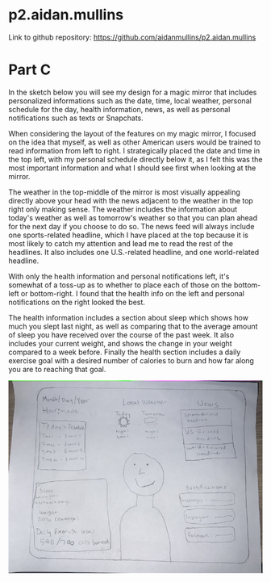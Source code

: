 # p2.aidan.mullins
Link to github repository: https://github.com/aidanmullins/p2.aidan.mullins

# Part C
In the sketch below you will see my design for a magic mirror that includes personalized informations such as the date, time, local weather, personal schedule for the day, health information, news, as well as personal notifications such as texts or Snapchats.

When considering the layout of the features on my magic mirror, I focused on the idea that myself, as well as other American users would be trained to read information from left to right. I strategically placed the date and time in the top left, with my personal schedule directly below it, as I felt this was the most important information and what I should see first when looking at the mirror.

The weather in the top-middle of the mirror is most visually appealing directly above your head with the news adjacent to the weather in the top right only making sense. The weather includes the information about today's weather as well as tomorrow's weather so that you can plan ahead for the next day if you choose to do so. The news feed will always include one sports-related headline, which I have placed at the top because it is most likely to catch my attention and lead me to read the rest of the headlines. It also includes one U.S.-related headline, and one world-related headline.

With only the health information and personal notifications left, it's somewhat of a toss-up as to whether to place each of those on the bottom-left or bottom-right. I found that the health info on the left and personal notifications on the right looked the best.

The health information includes a section about sleep which shows how much you slept last night, as well as comparing that to the average amount of sleep you have received over the course of the past week. It also includes your current weight, and shows the change in your weight compared to a week before. Finally the health section includes a daily exercise goal with a desired number of calories to burn and how far along you are to reaching that goal.

![](p2.aidan.mullins.png)
